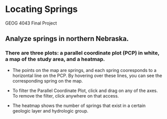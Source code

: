 # Locating Springs
GEOG 4043 Final Project

## Analyze springs in northern Nebraska.

### There are three plots: a parallel coordinate plot (PCP) in white, a map of the study area, and a heatmap.

 - The points on the map are springs, and each spring cooresponds to a horizontal line on the PCP.  By hovering over these lines, you can see the corresponding spring on the map.  

 - To filter the Parallel Coordinate Plot, click and drag on any of the axes.  To remove the filter, click anywhere on that access.

 - The heatmap shows the number of springs that exist in a certain geologic layer and hydrologic group.  
